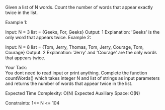 Given a list of N words. Count the number of words that appear exactly twice in the list.

Example 1:

Input:
N = 3
list = {Geeks, For, Geeks}
Output: 1
Explanation: 'Geeks' is the only word that 
appears twice. 
Example 2:

Input:
N = 8
list = {Tom, Jerry, Thomas, Tom, Jerry, 
Courage, Tom, Courage}
Output: 2
Explanation: 'Jerry' and 'Courage' are the 
only words that appears twice. 

Your Task:  
You dont need to read input or print anything. Complete the function countWords() which takes integer N and list of strings as input parameters and returns the number of words that appear twice in the list.


Expected Time Complexity: O(N)
Expected Auxiliary Space: O(N)  


Constraints:
1<= N <= 104

